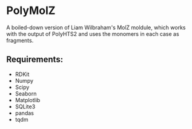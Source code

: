  # PolyMolZ
 A boiled-down version of Liam Wilbraham's MolZ moldule, which works with the output of PolyHTS2 and uses the monomers in each case as fragments.

## Requirements:
* RDKit
* Numpy
* Scipy
* Seaborn
* Matplotlib
* SQLite3
* pandas
* tqdm

